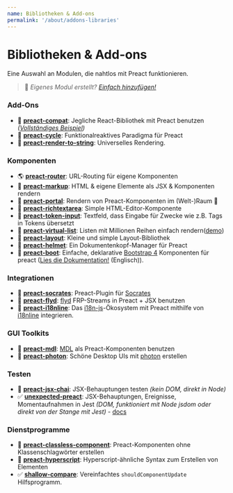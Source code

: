 ```yaml
---
name: Bibliotheken & Add-ons
permalink: '/about/addons-libraries'
---
```


# Bibliotheken & Add-ons


Eine Auswahl an Modulen, die nahtlos mit Preact funktionieren.

> :information_desk_person: _Eigenes Modul erstellt?
> [Einfach hinzufügen!](https://github.com/developit/preact-www/blob/master/content/about/libraries-addons.md)_


### Add-Ons

- :raised_hands: [**preact-compat**](https://git.io/preact-compat): Jegliche React-Bibliothek mit Preact benutzen *([Vollständiges Beispiel](http://git.io/preact-compat-example))*
- :repeat: [**preact-cycle**](https://git.io/preact-cycle): Funktionalreaktives Paradigma für Preact
- :page_facing_up: [**preact-render-to-string**](https://git.io/preact-render-to-string): Universelles Rendering.


### Komponenten

- :earth_americas: [**preact-router**](https://git.io/preact-router): URL-Routing für eigene Komponenten
- :bookmark_tabs: [**preact-markup**](https://git.io/preact-markup): HTML & eigene Elemente als JSX & Komponenten rendern
- :satellite: [**preact-portal**](https://git.io/preact-portal): Rendern von Preact-Komponenten im (Welt-)Raum :milky_way:
- :pencil: [**preact-richtextarea**](https://git.io/preact-richtextarea): Simple HTML-Editor-Komponente
- :bookmark: [**preact-token-input**](https://github.com/developit/preact-token-input): Textfeld, dass Eingabe für Zwecke wie z.B. Tags in Tokens übersetzt
- :card_index: [**preact-virtual-list**](https://github.com/developit/preact-virtual-list): Listen mit Millionen Reihen einfach rendern([demo](https://jsfiddle.net/developit/qqan9pdo/))
- :triangular_ruler: [**preact-layout**](https://download.github.io/preact-layout/): Kleine und simple Layout-Bibliothek
- :construction_worker: [**preact-helmet**](https://github.com/download/preact-helmet): Ein Dokumentenkopf-Manager für Preact
- :floppy_disk: [**preact-boot**](https://gitlab.com/cromefire_/preact-boot): Einfache, deklarative [Bootstrap 4](https://getbootstrap.com/) Komponenten für preact ([Lies die Dokumentation!](https://preactboot.rtfd.io) (Englisch)).


### Integrationen

- :thought_balloon: [**preact-socrates**](https://github.com/matthewmueller/preact-socrates): Preact-Plugin für [Socrates](http://github.com/matthewmueller/socrates)
- :rowboat: [**preact-flyd**](https://github.com/xialvjun/preact-flyd): [flyd](https://github.com/paldepind/flyd) FRP-Streams in Preact + JSX benutzen
- :speech_balloon: [**preact-i18nline**](https://github.com/download/preact-i18nline): Das  [i18n-js](https://github.com/everydayhero/i18n-js)-Ökosystem mit Preact mithilfe von  [i18nline](https://github.com/download/i18nline) integrieren.


### GUI Toolkits

- :white_square_button: [**preact-mdl**](https://git.io/preact-mdl): [MDL](https://getmdl.io) als Preact-Komponenten benutzen
- :rocket: [**preact-photon**](https://git.io/preact-photon): Schöne Desktop UIs mit [photon](http://photonkit.com) erstellen


### Testen

- :microscope: [**preact-jsx-chai**](https://git.io/preact-jsx-chai): JSX-Behauptungen testen _(kein DOM, direkt in Node)_
- :white_check_mark: [**unexpected-preact**](https://github.com/bruderstein/unexpected-preact): JSX-Behauptungen, Ereignisse, Momentaufnahmen in Jest _(DOM, funktioniert mit Node jsdom oder direkt von der Stange mit Jest)_ - [docs](https://bruderstein.github.io/unexpected-preact/)


### Dienstprogramme

- :tophat: [**preact-classless-component**](https://github.com/ld0rman/preact-classless-component): Preact-Komponenten ohne Klassenschlagwörter erstellen
- :hammer: [**preact-hyperscript**](https://github.com/queckezz/preact-hyperscript): Hyperscript-ähnliche Syntax zum Erstellen von Elementen
- :white_check_mark: [**shallow-compare**](https://github.com/tkh44/shallow-compare): Vereinfachtes `shouldComponentUpdate` Hilfsprogramm.
